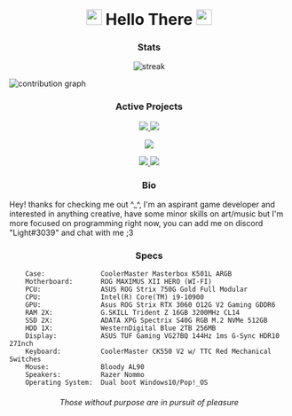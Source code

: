 <h1 align="center"> 
  <img src="https://media.giphy.com/media/hvRJCLFzcasrR4ia7z/giphy.gif" width="28"> Hello There <img src="https://media.giphy.com/media/hvRJCLFzcasrR4ia7z/giphy.gif" width="28">
</h1>

<h3 align="center">
 Stats
</h3>

<p align="center">
  <img alt="streak" src="https://github-readme-streak-stats.herokuapp.com/?user=Light3039&theme=tokyonight"/>
</p>

<img alt="contribution graph" src="https://activity-graph.herokuapp.com/graph?username=Light3039&bg_color=1A1B27&color=70A5FD&line=33A59A&point=c1ceff">


<h3 align="center">
 Active Projects
</h3>

<div align="center">
  <a href="https://github.com/light3039/light"><img src="https://github-readme-stats.vercel.app/api/pin/?username=light3039&repo=light&theme=tokyonight" /> </a>
  <a href="https://github.com/light3039/Vulkan-Renderer"><img src="https://github-readme-stats.vercel.app/api/pin/?username=light3039&repo=Vulkan-Renderer&theme=tokyonight" /> </a>
  
<a href="https://github.com/light3039/CSES"><img src="https://github-readme-stats.vercel.app/api/pin/?username=light3039&repo=CSES&theme=tokyonight" /> </a>
  
  
<a href="https://github.com/light3039/UE5-SystemInformation"><img src="https://github-readme-stats.vercel.app/api/pin/?username=light3039&repo=UE5-SystemInformation&theme=tokyonight" /> </a>
<a href="https://github.com/light3039/UE5-Sandbox"><img src="https://github-readme-stats.vercel.app/api/pin/?username=light3039&repo=UE5-Sandbox&theme=tokyonight" /> </a>
</div>
  

<h3 align="center">
 Bio
</h3>

<p align="left"> Hey! thanks for checking me out ^_^, I'm an aspirant game developer and interested in anything creative, have some minor skills on art/music but I'm more focused on programming right now, you can add me on discord "Light#3039" and chat with me ;3 </p>

<h3 align="center">
Specs
</h3>

```
    Case:              CoolerMaster Masterbox K501L ARGB
    Motherboard:       ROG MAXIMUS XII HERO (WI-FI)
    PCU:               ASUS ROG Strix 750G Gold Full Modular
    CPU:               Intel(R) Core(TM) i9-10900
    GPU:               Asus ROG Strix RTX 3060 O12G V2 Gaming GDDR6
    RAM 2X:            G.SKILL Trident Z 16GB 3200MHz CL14
    SSD 2X:            ADATA XPG Spectrix S40G RGB M.2 NVMe 512GB
    HDD 1X:            WesternDigital Blue 2TB 256MB
    Display:           ASUS TUF Gaming VG27BQ 144Hz 1ms G-Sync HDR10 27Inch
    Keyboard:          CoolerMaster CK550 V2 w/ TTC Red Mechanical Switches
    Mouse:             Bloody AL90
    Speakers:          Razer Nommo
    Operating System:  Dual boot Windows10/Pop!_OS 
```

<h6 align="center">
Those without purpose are in pursuit of pleasure
</h6>
